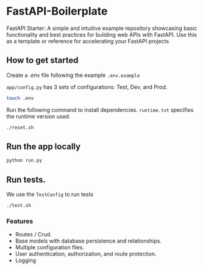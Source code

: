 # FastAPI-Boilerplate

FastAPI Starter: A simple and intuitive example repository showcasing basic functionality and best practices for building web APIs with FastAPI. Use this as a template or reference for accelerating your FastAPI projects

## How to get started

Create a .env file following the example `.env.example`

`app/config.py` has 3 sets of configurations: Test, Dev, and Prod.

```bash
touch .env
```

Run the following command to install dependencies. `runtime.txt` specifies the runtime version used.

```bash
./reset.sh
```

## Run the app locally

```bash
python run.py
```

## Run tests.

We use the `TestConfig` to run tests

```bash
./test.sh
```

### Features

- Routes / Crud.
- Base models with database persistence and relationships.
- Multiple configuration files.
- User authentication, authorization, and route protection.
- Logging
